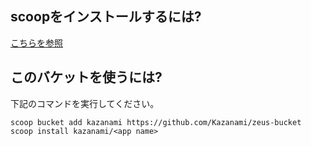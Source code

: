 ## scoopをインストールするには?
[こちらを参照](https://github.com/lukesampson/scoop#installation)

## このバケットを使うには?
下記のコマンドを実行してください。

```
scoop bucket add kazanami https://github.com/Kazanami/zeus-bucket
scoop install kazanami/<app name>
```